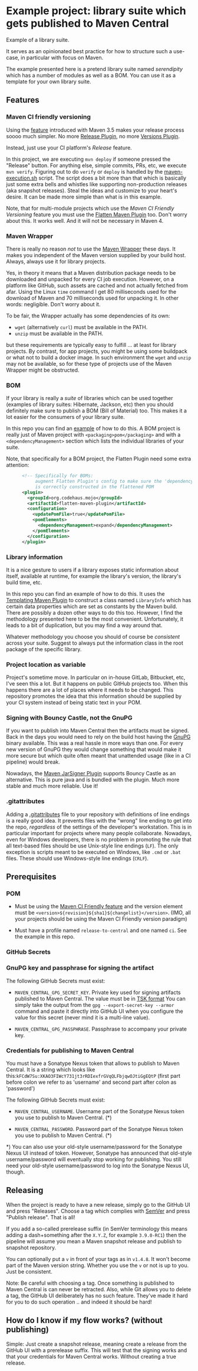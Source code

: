 # Example project: library suite which gets published to Maven Central

Example of a library suite.

It serves as an opinionated best practice for how to structure such a use-case, 
in particular with focus on Maven.

The example presented here is a pretend library suite named _serendipity_ which
has a number of modules as well as a BOM. You can use it as a template for your
own library suite.


## Features

### Maven CI friendly versioning

Using the [feature](https://maven.apache.org/guides/mini/guide-maven-ci-friendly.html) introduced with Maven 3.5
makes your release process soooo much simpler. No more [Release Plugin](https://maven.apache.org/maven-release/maven-release-plugin/index.html), 
no more [Versions Plugin](https://www.mojohaus.org/versions/versions-maven-plugin/index.html). 

Instead, just use your CI platform's _Release_ feature. 

In this project, we are executing `mvn deploy` if someone pressed the "Release" button. For anything else, simple
commits, PRs, etc, we execute `mvn verify`.  Figuring out to do `verify` or `deploy` is handled by 
the [maven-execution.sh](.github/scripts/maven-execution.sh) script. The script does a bit more than that which 
is basically just some extra bells and whistles like supporting non-production releases (aka snapshot releases). 
Steal the ideas and customize to your heart's desire. It can be made more simple than what is in this
example.

Note, that for multi-module projects which use the _Maven CI Friendly Versioning_ feature you must use
the [Flatten Maven Plugin](https://www.mojohaus.org/flatten-maven-plugin/) too. Don't worry about this. 
It works well. And it will not be necessary in Maven 4.

### Maven Wrapper

There is really no reason _not_ to use the [Maven Wrapper](https://maven.apache.org/wrapper/) these days.
It makes you independent of the Maven version supplied by your build host. 
Always, always use it for library projects.

Yes, in theory it means that a Maven distribution package needs to be downloaded and unpacked for every CI job
execution. However, on a platform like GitHub, such assets are cached and not actually fetched from afar.
Using the Linux `time` command I get 80 milliseconds used for the download of Maven and 70 
milliseconds used for unpacking it. In other words: negligible. Don't worry about it.

To be fair, the Wrapper actually has some dependencies of its own: 
- `wget` (alternatively `curl`) must be available in the PATH.
- `unzip` must be available in the PATH.

but these requirements are typically easy to fulfill ... at least for library projects. By contrast, for app projects, you might 
be using some buildpack or what not to build a docker image. In such environment the `wget` and
`unzip` may not be available, so for these type of projects use of the Maven Wrapper might be obstructed.



### BOM

If your library is really a _suite_ of libraries which can be used together
(examples of library suites: Hibernate, Jackson, etc) then you should definitely make
sure to publish a BOM (Bill of Material) too. This makes it a lot easier for the consumers
of your library suite.

In this repo you can find an [example](bom/) of how to do this. A BOM project is really 
just of Maven project with `<packaging>pom</packaging>` and with a `<dependencyManagement>` section which
lists the individual libraries of your suite.

Note, that specifically for a BOM project, the Flatten Plugin need some extra attention:

```xml
      <!-- Specifically for BOMs:
           augment Flatten Plugin's config to make sure the 'dependencyManagement' section
           is correctly constructed in the flattened POM                                -->
      <plugin>
        <groupId>org.codehaus.mojo</groupId>
        <artifactId>flatten-maven-plugin</artifactId>
        <configuration>
          <updatePomFile>true</updatePomFile>
          <pomElements>
            <dependencyManagement>expand</dependencyManagement>
          </pomElements>
        </configuration>
      </plugin>
```

### Library information

It is a nice gesture to users if a library exposes static information about itself, available at runtime, 
for example the library's version, the library's build time, etc. 

In this repo you can find an example of how to do this. 
It uses the [Templating Maven Plugin](https://www.mojohaus.org/templating-maven-plugin/)
to construct a class named `LibraryInfo` which has certain data properties which are set as constants
by the Maven build. There are possibly a dozen other ways to do this too. However, I find the methodology presented 
here to be the most convenient. Unfortunately, it leads to a bit of duplication, but you may find a way
around that.

Whatever methodology you choose you should of course be _consistent_ across your suite.
Suggest to always put the information class in the root package of the specific library.


### Project location as variable

Project's sometime move. In particular on in-house GitLab, Bitbucket, etc, I've seen this a lot. But 
it happens on public GitHub projects too.
When this happens there are a lot of places where it needs to be changed.
This repository promotes the idea that this information should be supplied by your CI system 
instead of being static text in your POM.

### Signing with Bouncy Castle, not the GnuPG

If you want to publish into Maven Central then the artifacts must be signed.
Back in the days you would need to rely on the build host having the [GnuPG](https://www.gnupg.org/) binary
available. This was a real hassle in more ways than one. For every new version of GnuPG they
would change something that would make it more secure but which quite often meant that unattended usage
(like in a CI pipeline) would break.

Nowadays, the [Maven JarSigner Plugin](https://maven.apache.org/plugins/maven-jarsigner-plugin/) supports
Bouncy Castle as an alternative. This is pure java and is bundled with the plugin. Much more stable
and much more reliable. Use it!

### .gitattributes

Adding a [.gitattributes](.gitattributes) file to your repository with definitions of line endings is a really good idea.
It prevents files with the "wrong" line ending to get into the repo, _regardless_ of the settings of the 
developer's workstation. This is in particular important for projects where many people collaborate.
Nowadays, even for Windows developers, there is no problem in promoting the rule that all text-based files
should be use Unix-style line endings (`LF`). The only exception is scripts meant to be executed on Windows, 
like `.cmd` or `.bat` files. These should use Windows-style line endings (`CRLF`).


## Prerequisites


### POM

- Must be using the [Maven CI Friendly feature](https://maven.apache.org/maven-ci-friendly.html) and the version
element must be `<version>${revision}${sha1}${changelist}</version>`. 
(IMO, all your projects should be using the Maven CI Friendly version paradigm)

- Must have a profile named `release-to-central` and one named `ci`. See the example in this repo.


### GitHub Secrets


### GnuPG key and passphrase for signing the artifact

The following GitHub Secrets must exist:

- `MAVEN_CENTRAL_GPG_SECRET_KEY`. Private key used for signing artifacts published to Maven Central. The value
must be in [TSK format](https://www.ietf.org/archive/id/draft-ietf-openpgp-crypto-refresh-12.html#name-transferable-secret-keys)
You can simply take the output from the `gpg --export-secret-key --armor` command and paste it directly into GitHub UI when
you configure the value for this secret (never mind it is a multi-line value).

- `MAVEN_CENTRAL_GPG_PASSPHRASE`. Passphrase to accompany your private key.


### Credentials for publishing to Maven Central

You must have a Sonatype Nexus token that allows to publish to Maven Central. It is a string which looks like this:`kFCdW7Su:XKAO3FIWcY731jt3rRDIexfrGVqQLFbjqwOJtiGgEQtP`
(first part before colon we refer to as 'username' and second part after colon as 'password')

The following GitHub Secrets must exist:

- `MAVEN_CENTRAL_USERNAME`. Username part of the Sonatype Nexus token you use to publish to Maven Central. (*)
 
- `MAVEN_CENTRAL_PASSWORD`. Password part of the Sonatype Nexus token you use to publish to Maven Central. (*)

*) You can also use your old-style username/password for the Sonatype Nexus UI instead of token. However, Sonatype has announced that 
old-style username/password will eventually stop working for publishing. You still need your old-style username/password to log 
into the Sonatype Nexus UI, though.


## Releasing

When the project is ready to have a new release, simply go to the GitHub UI and press "Releases". Choose a tag which
complies with [SemVer](https://semver.org/) and press "Publish release". That is all!

If you add a so-called prerelease suffix (in SemVer terminology this means adding a dash+something after the `X.Y.Z`,
for example `3.9.0-RC1`) then the pipeline will assume you mean a Maven snapshot release and publish to snapshot repository.

You can optionally put a `v` in front of your tags as in `v1.4.8`. It won't become part of the Maven version string. 
Whether you use the `v` or not is up to you. Just be consistent.


Note: Be careful with choosing a tag. Once something is published to Maven Central is can never be retracted. Also, while Git allows
you to delete a tag, the GitHub UI deliberately has no such feature. They've made it hard for you to do such operation .. and
indeed it should be hard!


## How do I know if my flow works? (without publishing)

Simple: Just create a snapshot release, meaning create a release from the GitHub UI with a prerelease suffix. 
This will test that the signing works and that your credentials for Maven Central works. Without creating
a true release.
